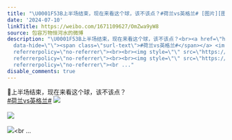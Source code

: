 ```yaml
---
title: "\U0001F53B上半场结束，现在来看这个球，该不该点？#荷兰vs英格兰# [图片][图片][图片][图片][图片][图片]"
date: '2024-07-10'
linkTitle: https://weibo.com/1671109627/OmZwa9yW8
source: 包容万物恒河水的微博
description: "\U0001F53B上半场结束，现在来看这个球，该不该点？<br><a href=\"https://m.weibo.cn/search?containerid=231522type%3D1%26t%3D10%26q%3D%23%E8%8D%B7%E5%85%B0vs%E8%8B%B1%E6%A0%BC%E5%85%B0%23\"
  data-hide=\"\"><span class=\"surl-text\">#荷兰vs英格兰#</span></a> <img style=\"\" src=\"https://tvax3.sinaimg.cn/large/639b1bfbly1hrjkd2lrw9j20u011ib29.jpg\"
  referrerpolicy=\"no-referrer\"><br><br><img style=\"\" src=\"https://tvax1.sinaimg.cn/large/639b1bfbly1hrjkcq9dtzj21z111p1kx.jpg\"
  referrerpolicy=\"no-referrer\"><br><br><img style=\"\" src=\"https://tvax1.sinaimg.cn/large/639b1bfbly1hrjkcwznizj219a0p7qqw.jpg\"
  referrerpolicy=\"no-referrer\"><br ..."
disable_comments: true
---
```

🔻上半场结束，现在来看这个球，该不该点？<br><a href="https://m.weibo.cn/search?containerid=231522type%3D1%26t%3D10%26q%3D%23%E8%8D%B7%E5%85%B0vs%E8%8B%B1%E6%A0%BC%E5%85%B0%23" data-hide=""><span class="surl-text">#荷兰vs英格兰#</span></a> <img style="" src="https://tvax3.sinaimg.cn/large/639b1bfbly1hrjkd2lrw9j20u011ib29.jpg" referrerpolicy="no-referrer"><br><br><img style="" src="https://tvax1.sinaimg.cn/large/639b1bfbly1hrjkcq9dtzj21z111p1kx.jpg" referrerpolicy="no-referrer"><br><br><img style="" src="https://tvax1.sinaimg.cn/large/639b1bfbly1hrjkcwznizj219a0p7qqw.jpg" referrerpolicy="no-referrer"><br ...